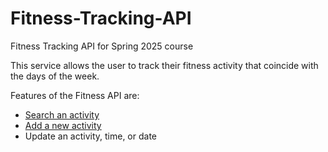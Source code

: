 # Fitness-Tracking-API

Fitness Tracking API for Spring 2025 course

This service allows the user to track their fitness activity that coincide with the days of the week.

Features of the Fitness API are:

- [Search an activity](docs/api/get-activites.md)
- [Add a new activity](docs/api/add-a-new-activity.md)
- Update an activity, time, or date
